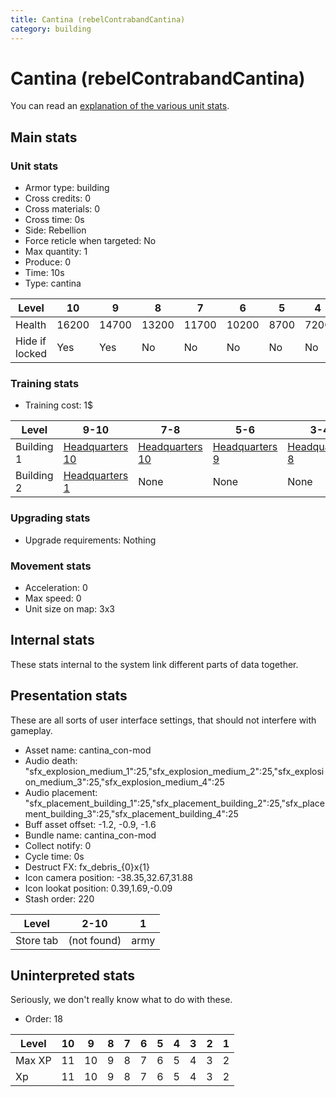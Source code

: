 ```yaml
---
title: Cantina (rebelContrabandCantina)
category: building
---
```


# Cantina (rebelContrabandCantina)

You can read an [explanation  of the various unit stats](unitexplained.md).

## Main stats

### Unit stats

  * Armor type: building
  * Cross credits: 0
  * Cross materials: 0
  * Cross time: 0s
  * Side: Rebellion
  * Force reticle when targeted: No
  * Max quantity: 1
  * Produce: 0
  * Time: 10s
  * Type: cantina

|Level         |10   |9    |8    |7    |6    |5   |4   |3   |2   |1   |
|--------------|-----|-----|-----|-----|-----|----|----|----|----|----|
|Health        |16200|14700|13200|11700|10200|8700|7200|5400|4500|3000|
|Hide if locked|Yes  |Yes  |No   |No   |No   |No  |No  |No  |No  |No  |


### Training stats

  * Training cost: 1$

|Level     |9-10                             |7-8                            |5-6                           |3-4                           |2                             |1                                                    |
|----------|---------------------------------|-------------------------------|------------------------------|------------------------------|------------------------------|-----------------------------------------------------|
|Building 1|[Headquarters 10](rebelHQ.html)  |[Headquarters 10](rebelHQ.html)|[Headquarters 9](rebelHQ.html)|[Headquarters 8](rebelHQ.html)|[Headquarters 7](rebelHQ.html)|[Headquarters 7](rebelHQ.html)                       |
|Building 2|[Headquarters 1](smugglerHQ.html)|None                           |None                          |None                          |None                          |[Contraband Safehouse 1](rebelContrabandStorage.html)|


### Upgrading stats

  * Upgrade requirements: Nothing

### Movement stats

  * Acceleration: 0
  * Max speed: 0
  * Unit size on map: 3x3

## Internal stats

These stats internal to the system link different parts of data together.


## Presentation stats

These are all sorts of user interface settings, that should not interfere with gameplay.

  * Asset name: cantina_con-mod
  * Audio death: "sfx_explosion_medium_1":25,"sfx_explosion_medium_2":25,"sfx_explosion_medium_3":25,"sfx_explosion_medium_4":25
  * Audio placement: "sfx_placement_building_1":25,"sfx_placement_building_2":25,"sfx_placement_building_3":25,"sfx_placement_building_4":25
  * Buff asset offset: -1.2, -0.9, -1.6
  * Bundle name: cantina_con-mod
  * Collect notify: 0
  * Cycle time: 0s
  * Destruct FX: fx_debris_{0}x{1}
  * Icon camera position: -38.35,32.67,31.88
  * Icon lookat position: 0.39,1.69,-0.09
  * Stash order: 220

|Level    |2-10       |1   |
|---------|-----------|----|
|Store tab|(not found)|army|


## Uninterpreted stats

Seriously, we don't really know what to do with these.

  * Order: 18

|Level |10|9 |8|7|6|5|4|3|2|1|
|------|--|--|-|-|-|-|-|-|-|-|
|Max XP|11|10|9|8|7|6|5|4|3|2|
|Xp    |11|10|9|8|7|6|5|4|3|2|


